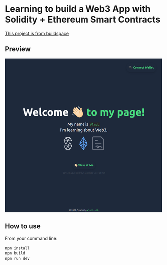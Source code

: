 # Learning to build a Web3 App with Solidity + Ethereum Smart Contracts

[This project is from buildspace](https://zip.sc/qAsnw)

## Preview

![Welcome Page -](https://github.com/hernandez87v/my-wave-portal2/blob/main/public/welcomePage.png?raw=true 'Welcome Page')

## How to use

From your command line:

```bash
npm install
npm build
npm run dev
```
